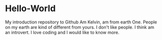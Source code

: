# Hello-World
My introduction repository to Github
Am Kelvin, am from earth One. People on my earth are kind of different from yours.
I don't like people. I think am an introvert. I love coding and I would like to know more.
